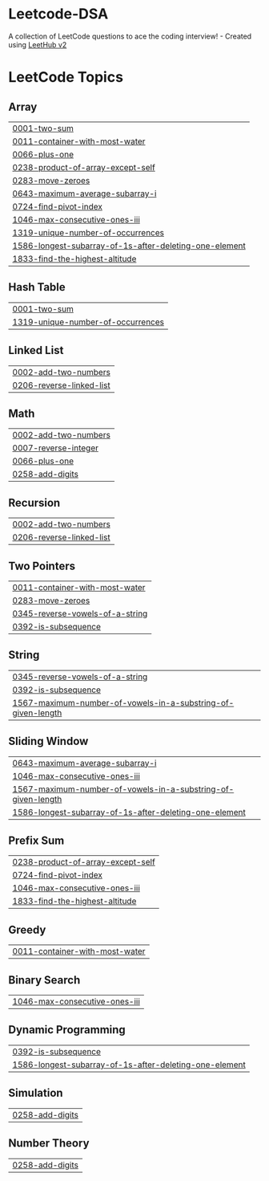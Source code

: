 # Leetcode-DSA
A collection of LeetCode questions to ace the coding interview! - Created using [LeetHub v2](https://github.com/arunbhardwaj/LeetHub-2.0)

<!---LeetCode Topics Start-->
# LeetCode Topics
## Array
|  |
| ------- |
| [0001-two-sum](https://github.com/Mohamed-faaris/Leetcode-DSA/tree/master/0001-two-sum) |
| [0011-container-with-most-water](https://github.com/Mohamed-faaris/Leetcode-DSA/tree/master/0011-container-with-most-water) |
| [0066-plus-one](https://github.com/Mohamed-faaris/Leetcode-DSA/tree/master/0066-plus-one) |
| [0238-product-of-array-except-self](https://github.com/Mohamed-faaris/Leetcode-DSA/tree/master/0238-product-of-array-except-self) |
| [0283-move-zeroes](https://github.com/Mohamed-faaris/Leetcode-DSA/tree/master/0283-move-zeroes) |
| [0643-maximum-average-subarray-i](https://github.com/Mohamed-faaris/Leetcode-DSA/tree/master/0643-maximum-average-subarray-i) |
| [0724-find-pivot-index](https://github.com/Mohamed-faaris/Leetcode-DSA/tree/master/0724-find-pivot-index) |
| [1046-max-consecutive-ones-iii](https://github.com/Mohamed-faaris/Leetcode-DSA/tree/master/1046-max-consecutive-ones-iii) |
| [1319-unique-number-of-occurrences](https://github.com/Mohamed-faaris/Leetcode-DSA/tree/master/1319-unique-number-of-occurrences) |
| [1586-longest-subarray-of-1s-after-deleting-one-element](https://github.com/Mohamed-faaris/Leetcode-DSA/tree/master/1586-longest-subarray-of-1s-after-deleting-one-element) |
| [1833-find-the-highest-altitude](https://github.com/Mohamed-faaris/Leetcode-DSA/tree/master/1833-find-the-highest-altitude) |
## Hash Table
|  |
| ------- |
| [0001-two-sum](https://github.com/Mohamed-faaris/Leetcode-DSA/tree/master/0001-two-sum) |
| [1319-unique-number-of-occurrences](https://github.com/Mohamed-faaris/Leetcode-DSA/tree/master/1319-unique-number-of-occurrences) |
## Linked List
|  |
| ------- |
| [0002-add-two-numbers](https://github.com/Mohamed-faaris/Leetcode-DSA/tree/master/0002-add-two-numbers) |
| [0206-reverse-linked-list](https://github.com/Mohamed-faaris/Leetcode-DSA/tree/master/0206-reverse-linked-list) |
## Math
|  |
| ------- |
| [0002-add-two-numbers](https://github.com/Mohamed-faaris/Leetcode-DSA/tree/master/0002-add-two-numbers) |
| [0007-reverse-integer](https://github.com/Mohamed-faaris/Leetcode-DSA/tree/master/0007-reverse-integer) |
| [0066-plus-one](https://github.com/Mohamed-faaris/Leetcode-DSA/tree/master/0066-plus-one) |
| [0258-add-digits](https://github.com/Mohamed-faaris/Leetcode-DSA/tree/master/0258-add-digits) |
## Recursion
|  |
| ------- |
| [0002-add-two-numbers](https://github.com/Mohamed-faaris/Leetcode-DSA/tree/master/0002-add-two-numbers) |
| [0206-reverse-linked-list](https://github.com/Mohamed-faaris/Leetcode-DSA/tree/master/0206-reverse-linked-list) |
## Two Pointers
|  |
| ------- |
| [0011-container-with-most-water](https://github.com/Mohamed-faaris/Leetcode-DSA/tree/master/0011-container-with-most-water) |
| [0283-move-zeroes](https://github.com/Mohamed-faaris/Leetcode-DSA/tree/master/0283-move-zeroes) |
| [0345-reverse-vowels-of-a-string](https://github.com/Mohamed-faaris/Leetcode-DSA/tree/master/0345-reverse-vowels-of-a-string) |
| [0392-is-subsequence](https://github.com/Mohamed-faaris/Leetcode-DSA/tree/master/0392-is-subsequence) |
## String
|  |
| ------- |
| [0345-reverse-vowels-of-a-string](https://github.com/Mohamed-faaris/Leetcode-DSA/tree/master/0345-reverse-vowels-of-a-string) |
| [0392-is-subsequence](https://github.com/Mohamed-faaris/Leetcode-DSA/tree/master/0392-is-subsequence) |
| [1567-maximum-number-of-vowels-in-a-substring-of-given-length](https://github.com/Mohamed-faaris/Leetcode-DSA/tree/master/1567-maximum-number-of-vowels-in-a-substring-of-given-length) |
## Sliding Window
|  |
| ------- |
| [0643-maximum-average-subarray-i](https://github.com/Mohamed-faaris/Leetcode-DSA/tree/master/0643-maximum-average-subarray-i) |
| [1046-max-consecutive-ones-iii](https://github.com/Mohamed-faaris/Leetcode-DSA/tree/master/1046-max-consecutive-ones-iii) |
| [1567-maximum-number-of-vowels-in-a-substring-of-given-length](https://github.com/Mohamed-faaris/Leetcode-DSA/tree/master/1567-maximum-number-of-vowels-in-a-substring-of-given-length) |
| [1586-longest-subarray-of-1s-after-deleting-one-element](https://github.com/Mohamed-faaris/Leetcode-DSA/tree/master/1586-longest-subarray-of-1s-after-deleting-one-element) |
## Prefix Sum
|  |
| ------- |
| [0238-product-of-array-except-self](https://github.com/Mohamed-faaris/Leetcode-DSA/tree/master/0238-product-of-array-except-self) |
| [0724-find-pivot-index](https://github.com/Mohamed-faaris/Leetcode-DSA/tree/master/0724-find-pivot-index) |
| [1046-max-consecutive-ones-iii](https://github.com/Mohamed-faaris/Leetcode-DSA/tree/master/1046-max-consecutive-ones-iii) |
| [1833-find-the-highest-altitude](https://github.com/Mohamed-faaris/Leetcode-DSA/tree/master/1833-find-the-highest-altitude) |
## Greedy
|  |
| ------- |
| [0011-container-with-most-water](https://github.com/Mohamed-faaris/Leetcode-DSA/tree/master/0011-container-with-most-water) |
## Binary Search
|  |
| ------- |
| [1046-max-consecutive-ones-iii](https://github.com/Mohamed-faaris/Leetcode-DSA/tree/master/1046-max-consecutive-ones-iii) |
## Dynamic Programming
|  |
| ------- |
| [0392-is-subsequence](https://github.com/Mohamed-faaris/Leetcode-DSA/tree/master/0392-is-subsequence) |
| [1586-longest-subarray-of-1s-after-deleting-one-element](https://github.com/Mohamed-faaris/Leetcode-DSA/tree/master/1586-longest-subarray-of-1s-after-deleting-one-element) |
## Simulation
|  |
| ------- |
| [0258-add-digits](https://github.com/Mohamed-faaris/Leetcode-DSA/tree/master/0258-add-digits) |
## Number Theory
|  |
| ------- |
| [0258-add-digits](https://github.com/Mohamed-faaris/Leetcode-DSA/tree/master/0258-add-digits) |
<!---LeetCode Topics End-->